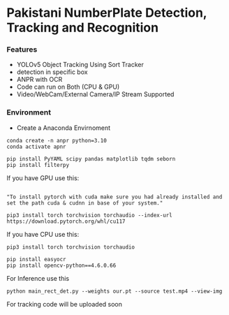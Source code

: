 # Pakistani NumberPlate Detection, Tracking and Recognition

###  Features
- YOLOv5 Object Tracking Using Sort Tracker
- detection in specific box
- ANPR with OCR
- Code can run on Both (CPU & GPU)
- Video/WebCam/External Camera/IP Stream Supported


### Environment
- Create a Anaconda Envirnoment 
```
conda create -n anpr python=3.10
conda activate apnr

pip install PyYAML scipy pandas matplotlib tqdm seborn
pip install filterpy
```
If you have GPU use this:
    
```

"To install pytorch with cuda make sure you had already installed and set the path cuda & cudnn in base of your system."

pip3 install torch torchvision torchaudio --index-url https://download.pytorch.org/whl/cu117
```
If you have CPU use this: 
```
pip3 install torch torchvision torchaudio
```

```
pip install easyocr
pip install opencv-python==4.6.0.66
```

For Inference use this


```
python main_rect_det.py --weights our.pt --source test.mp4 --view-img 
```
For tracking code will be uploaded soon

